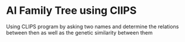 # AI Family Tree using ClIPS
Using CLIPS program by asking two names and determine the relations between then as well as the genetic similarity between them
